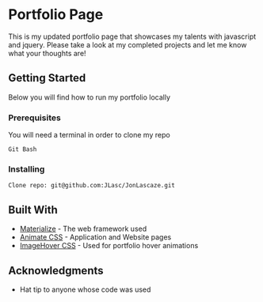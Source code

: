 # Portfolio Page 

This is my updated portfolio page that showcases my talents with javascript and jquery. Please take a look at my completed projects and let me know what your thoughts are! 

## Getting Started

Below you will find how to run my portfolio locally

### Prerequisites

You will need a terminal in order to clone my repo

```
Git Bash
```

### Installing


```
Clone repo: git@github.com:JLasc/JonLascaze.git
```

## Built With

* [Materialize](http://materializecss.com/) - The web framework used
* [Animate CSS](https://daneden.github.io/animate.css/) - Application and Website pages
* [ImageHover CSS](http://imagehover.io) - Used for portfolio hover animations

## Acknowledgments

* Hat tip to anyone whose code was used